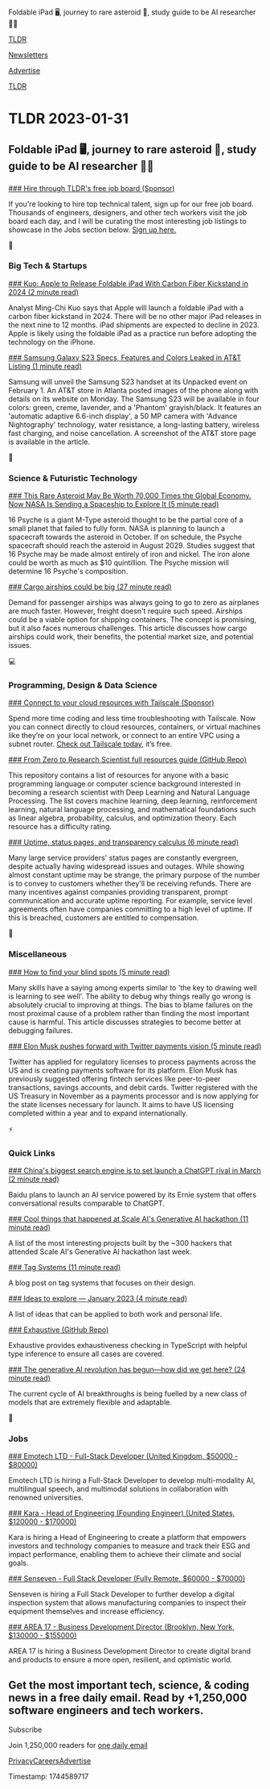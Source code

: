Foldable iPad 🖥️, journey to rare asteroid 🚀, study guide to be AI researcher 👨‍💻

[TLDR](/)

[Newsletters](/newsletters)

[Advertise](https://advertise.tldr.tech/)

[TLDR](/)

# TLDR 2023-01-31

## Foldable iPad 🖥️, journey to rare asteroid 🚀, study guide to be AI researcher 👨‍💻

### 

[### Hire through TLDR's free job board (Sponsor)](https://tldr.tech/employer/sign-up)

If you're looking to hire top technical talent, sign up for our free job board. Thousands of engineers, designers, and other tech workers visit the job board each day, and I will be curating the most interesting job listings to showcase in the Jobs section below. [Sign up here.](https://tldr.tech/employer/sign-up)

📱

### Big Tech & Startups

[### Kuo: Apple to Release Foldable iPad With Carbon Fiber Kickstand in 2024 (2 minute read)](https://www.macrumors.com/2023/01/30/foldable-ipad-kickstand-2024/?utm_source=tldrnewsletter)

Analyst Ming-Chi Kuo says that Apple will launch a foldable iPad with a carbon fiber kickstand in 2024. There will be no other major iPad releases in the next nine to 12 months. iPad shipments are expected to decline in 2023. Apple is likely using the foldable iPad as a practice run before adopting the technology on the iPhone.

[### Samsung Galaxy S23 Specs, Features and Colors Leaked in AT&T Listing (1 minute read)](https://www.cnet.com/tech/mobile/samsung-galaxy-s23-specs-features-colors-leak-at-t-listing/?utm_source=tldrnewsletter)

Samsung will unveil the Samsung S23 handset at its Unpacked event on February 1. An AT&T store in Atlanta posted images of the phone along with details on its website on Monday. The Samsung S23 will be available in four colors: green, creme, lavender, and a 'Phantom' grayish/black. It features an 'automatic adaptive 6.6-inch display', a 50 MP camera with 'Advance Nightography' technology, water resistance, a long-lasting battery, wireless fast charging, and noise cancellation. A screenshot of the AT&T store page is available in the article.

🚀

### Science & Futuristic Technology

[### This Rare Asteroid May Be Worth 70,000 Times the Global Economy. Now NASA Is Sending a Spaceship to Explore It (5 minute read)](https://robbreport.com/motors/aviation/nasa-voyage-rare-16-psyche-asteroid-1234797211/?utm_source=tldrnewsletter)

16 Psyche is a giant M-Type asteroid thought to be the partial core of a small planet that failed to fully form. NASA is planning to launch a spacecraft towards the asteroid in October. If on schedule, the Psyche spacecraft should reach the asteroid in August 2029. Studies suggest that 16 Psyche may be made almost entirely of iron and nickel. The iron alone could be worth as much as $10 quintillion. The Psyche mission will determine 16 Psyche's composition.

[### Cargo airships could be big (27 minute read)](https://www.elidourado.com/p/cargo-airships?utm_source=tldrnewsletter)

Demand for passenger airships was always going to go to zero as airplanes are much faster. However, freight doesn't require such speed. Airships could be a viable option for shipping containers. The concept is promising, but it also faces numerous challenges. This article discusses how cargo airships could work, their benefits, the potential market size, and potential issues.

💻

### Programming, Design & Data Science

[### Connect to your cloud resources with Tailscale (Sponsor)](https://tailscale.com/?utm_source=tldrtech&amp;utm_medium=email&amp;utm_campaign=2023-1-31&amp;utm_content=brand)

Spend more time coding and less time troubleshooting with Tailscale. Now you can connect directly to cloud resources, containers, or virtual machines like they’re on your local network, or connect to an entire VPC using a subnet router. [Check out Tailscale today](https://tailscale.com/?utm_source=tldrtech&utm_medium=email&utm_campaign=2023-1-31&utm_content=brand), it’s free.

[### From Zero to Research Scientist full resources guide (GitHub Repo)](https://github.com/ahmedbahaaeldin/From-0-to-Research-Scientist-resources-guide?utm_source=tldrnewsletter)

This repository contains a list of resources for anyone with a basic programming language or computer science background interested in becoming a research scientist with Deep Learning and Natural Language Processing. The list covers machine learning, deep learning, reinforcement learning, natural language processing, and mathematical foundations such as linear algebra, probability, calculus, and optimization theory. Each resource has a difficulty rating.

[### Uptime, status pages, and transparency calculus (6 minute read)](https://blog.lawrencejones.dev/status-pages/?utm_source=tldrnewsletter)

Many large service providers' status pages are constantly evergreen, despite actually having widespread issues and outages. While showing almost constant uptime may be strange, the primary purpose of the number is to convey to customers whether they'll be receiving refunds. There are many incentives against companies providing transparent, prompt communication and accurate uptime reporting. For example, service level agreements often have companies committing to a high level of uptime. If this is breached, customers are entitled to compensation.

🎁

### Miscellaneous

[### How to find your blind spots (5 minute read)](https://www.zeptonaut.com/posts/find-your-blind-spots/?utm_source=tldrnewsletter)

Many skills have a saying among experts similar to 'the key to drawing well is learning to see well'. The ability to debug why things really go wrong is absolutely crucial to improving at things. The bias to blame failures on the most proximal cause of a problem rather than finding the most important cause is harmful. This article discusses strategies to become better at debugging failures.

[### Elon Musk pushes forward with Twitter payments vision (5 minute read)](https://archive.ph/ukO06?utm_source=tldrnewsletter)

Twitter has applied for regulatory licenses to process payments across the US and is creating payments software for its platform. Elon Musk has previously suggested offering fintech services like peer-to-peer transactions, savings accounts, and debit cards. Twitter registered with the US Treasury in November as a payments processor and is now applying for the state licenses necessary for launch. It aims to have US licensing completed within a year and to expand internationally.

⚡

### Quick Links

[### China's biggest search engine is to set launch a ChatGPT rival in March (2 minute read)](https://www.engadget.com/chinas-baidu-is-adding-a-chatgpt-type-bot-to-its-search-engine-110452638.html?utm_source=tldrnewsletter)

Baidu plans to launch an AI service powered by its Ernie system that offers conversational results comparable to ChatGPT.

[### Cool things that happened at Scale AI's Generative AI hackathon (11 minute read)](https://twitter.com/alexandr_wang/status/1619893376589139972?utm_source=tldrnewsletter)

A list of the most interesting projects built by the ~300 hackers that attended Scale AI's Generative AI hackathon last week.

[### Tag Systems (11 minute read)](https://buttondown.email/hillelwayne/archive/tag-systems/?utm_source=tldrnewsletter)

A blog post on tag systems that focuses on their design.

[### Ideas to explore — January 2023 (4 minute read)](https://kermankohli.substack.com/p/ideas-to-explore-january-2023?utm_source=tldrnewsletter)

A list of ideas that can be applied to both work and personal life.

[### Exhaustive (GitHub Repo)](https://github.com/lukemorales/exhaustive?utm_source=tldrnewsletter)

Exhaustive provides exhaustiveness checking in TypeScript with helpful type inference to ensure all cases are covered.

[### The generative AI revolution has begun—how did we get here? (24 minute read)](https://arstechnica.com/gadgets/2023/01/the-generative-ai-revolution-has-begun-how-did-we-get-here/?utm_source=tldrnewsletter)

The current cycle of AI breakthroughs is being fuelled by a new class of models that are extremely flexible and adaptable.

💼

### Jobs

[### Emotech LTD - Full-Stack Developer (United Kingdom, $50000 - $80000)](https://tldr.tech/jobs/full-stack-developer/235)

Emotech LTD is hiring a Full-Stack Developer to develop multi-modality AI, multilingual speech, and multimodal solutions in collaboration with renowned universities.

[### Kara - Head of Engineering (Founding Engineer) (United States, $120000 - $170000)](https://tldr.tech/jobs/head-of-engineering-(founding-engineer)/237)

Kara is hiring a Head of Engineering to create a platform that empowers investors and technology companies to measure and track their ESG and impact performance, enabling them to achieve their climate and social goals.

[### Senseven - Full Stack Developer (Fully Remote, $60000 - $70000)](https://tldr.tech/jobs/full-stack-developer/232)

Senseven is hiring a Full Stack Developer to further develop a digital inspection system that allows manufacturing companies to inspect their equipment themselves and increase efficiency.

[### AREA 17 - Business Development Director (Brooklyn, New York, $130000 - $155000)](https://tldr.tech/jobs/business-development-director/238)

AREA 17 is hiring a Business Development Director to create digital brand and products to ensure a more open, resilient, and optimistic world.

## Get the most important tech, science, & coding news in a free daily email. Read by +1,250,000 software engineers and tech workers.

Subscribe

Join 1,250,000 readers for [one daily email](/api/latest/tech)

[Privacy](/privacy)[Careers](https://jobs.ashbyhq.com/tldr.tech)[Advertise](/tech/advertise)

Timestamp: 1744589717